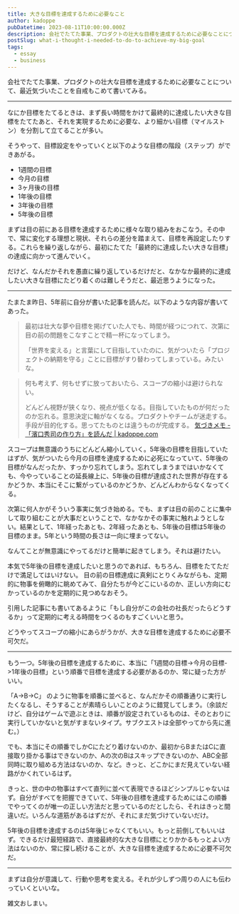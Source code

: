 ```yaml
---
title: 大きな目標を達成するために必要なこと
author: kadoppe
pubDatetime: 2023-08-11T10:00:00.000Z
description: 会社でたてた事業、プロダクトの壮大な目標を達成するために必要なことについて、最近気づいたことを自戒もこめて書いてみる。
postSlug: what-i-thought-i-needed-to-do-to-achieve-my-big-goal
tags:
  - essay
  - business
---
```


会社でたてた事業、プロダクトの壮大な目標を達成するために必要なことについて、最近気づいたことを自戒もこめて書いてみる。

---

なにか目標をたてるときは、まず長い時間をかけて最終的に達成したい大きな目標をたてたあと、それを実現するために必要な、より細かい目標（マイルストン）を分割して立てることが多い。

そうやって、目標設定をやっていくと以下のような目標の階段（ステップ）ができあがる。

- 1週間の目標
- 今月の目標
- 3ヶ月後の目標
- 1年後の目標
- 3年後の目標
- 5年後の目標

まずは目の前にある目標を達成するために様々な取り組みをおこなう。その中で、常に変化する理想と現状、それらの差分を踏まえて、目標を再設定したりする。これらを繰り返しながら、最初にたてた「最終的に達成したい大きな目標」の達成に向かって進んでいく。

だけど、なんだかそれを愚直に繰り返しているだけだと、なかなか最終的に達成したい大きな目標にたどり着くのは難しそうだと、最近思うようになった。

---

たまたま昨日、5年前に自分が書いた記事を読んだ。以下のような内容が書いてあった。

> 最初は壮大な夢や目標を掲げていた人でも、時間が経つにつれて、次第に目の前の問題をこなすことで精一杯になってしまう。
>
> 「世界を変える」と言葉にして目指していたのに、気がついたら「プロジェクトの納期を守る」ことに目標がすり替わってしまっている。みたいな。

> 何も考えず、何もせずに放っておいたら、スコープの縮小は避けられない。
>
> どんどん視野が狭くなり、視点が低くなる。目指していたものが何だったのか忘れる。意思決定に軸がなくなる。プロダクトやチームが迷走する。手段が目的化する。思ってたものとは違うものが完成する。
> [気づきメモ - 「濱口秀司の作り方」を読んだ | kadoppe.com](https://kadoppe.com/posts/how-to-make-hideshi-hamaguchi/)

スコープは無意識のうちにどんどん縮小していく。5年後の目標を目指していたはずが、気がついたら今月の目標を達成するために必死になっていて、5年後の目標がなんだったか、すっかり忘れてしまう。忘れてしまうまではいかなくても、今やっていることの延長線上に、5年後の目標が達成された世界が存在するかどうか、本当にそこに繋がっているのかどうか、どんどんわからなくなってくる。

次第に何人かがそういう事実に気づき始める。でも、まずは目の前のことに集中して取り組むことが大事だということで、なかなかその事実に触れようとしない。結果として、1年経ったあとも、2年経ったあとも、5年後の目標は5年後の目標のまま。5年という時間の長さは一向に埋まってない。

なんてことが無意識にやってるだけと簡単に起きてしまう。それは避けたい。

本気で5年後の目標を達成したいと思うのであれば、もちろん、目標をたてただけで満足してはいけない。 目の前の目標達成に真剣にとりくみながらも、定期的に物事を俯瞰的に眺めてみて、自分たちが今どこにいるのか、正しい方向にむかっているのかを定期的に見つめなおそう。

引用した記事にも書いてあるように「もし自分がこの会社の社長だったらどうするか」って定期的に考える時間をつくるのもすごくいいと思う。

どうやってスコープの縮小にあらがうかが、大きな目標を達成するために必要不可欠だ。

---

もう一つ。5年後の目標を達成するために、本当に「1週間の目標->今月の目標->1年後の目標」という順番で目標を達成する必要があるのか、常に疑った方がいい。

「A->B->C」 のように物事を順番に並べると、なんだかその順番通りに実行したくなるし、そうすることが素晴らしいことのように錯覚してしまう。（余談だけど、自分はゲームで遊ぶときは、順番が設定されているものは、そのとおりに実行していかないと気がすまないタイプ。サブクエストは全部やってから先に進む。）

でも、本当にその順番でしかCにたどり着けないのか、最初からBまたはCに直接取り掛かる事はできないのか、Aの次のBはスキップできないのか、ABC全部同時に取り組める方法はないのか、など。きっと、どこかにまだ見えていない経路がかくれているはず。

きっと、世の中の物事はすべて直列に並べて表現できるほどシンプルじゃないはず。自分がすべてを把握できていて、5年後の目標を達成するためにはこの順番でやってくのが唯一の正しい方法だと思っているのだとしたら、それはきっと間違いだ。いろんな道筋があるはずだが、それにまだ気づけていないだけ。

5年後の目標を達成するのは5年後じゃなくてもいい。もっと前倒してもいいはず。できるだけ最短経路で、直接最終的な大きな目標にとりかかるもっとよい方法はないのか、常に探し続けることが、大きな目標を達成するために必要不可欠だ。

---

まずは自分が意識して、行動や思考を変える。それが少しずつ周りの人にも伝わっていくといいな。

雑文おしまい。
